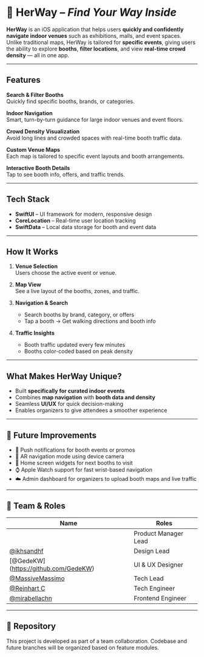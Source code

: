 # 🧭 HerWay – *Find Your Way Inside*

**HerWay** is an iOS application that helps users **quickly and confidently navigate indoor venues** such as exhibitions, malls, and event spaces. Unlike traditional maps, HerWay is tailored for **specific events**, giving users the ability to explore **booths**, **filter locations**, and view **real-time crowd density** — all in one app.

---

## Features

**Search & Filter Booths**  
Quickly find specific booths, brands, or categories.

**Indoor Navigation**  
Smart, turn-by-turn guidance for large indoor venues and event floors.

**Crowd Density Visualization**  
Avoid long lines and crowded spaces with real-time booth traffic data.

**Custom Venue Maps**  
Each map is tailored to specific event layouts and booth arrangements.

**Interactive Booth Details**  
Tap to see booth info, offers, and traffic trends.

---

## Tech Stack

- **SwiftUI** – UI framework for modern, responsive design  
- **CoreLocation** – Real-time user location tracking  
- **SwiftData** – Local data storage for booth and event data  

---

## How It Works

1. **Venue Selection**  
   Users choose the active event or venue.

2. **Map View**  
   See a live layout of the booths, zones, and traffic.

3. **Navigation & Search**  
   - Search booths by brand, category, or offers  
   - Tap a booth → Get walking directions and booth info

4. **Traffic Insights**  
   - Booth traffic updated every few minutes  
   - Booths color-coded based on peak density

---

## What Makes HerWay Unique?

- Built **specifically for curated indoor events**
- Combines **map navigation** with **booth data and density**
- Seamless **UI/UX** for quick decision-making
- Enables organizers to give attendees a smoother experience

---

## 🔮 Future Improvements

- 🔔 Push notifications for booth events or promos  
- 🧭 AR navigation mode using device camera  
- 📱 Home screen widgets for next booths to visit  
- ⌚ Apple Watch support for fast wrist-based navigation  
- ☁️ Admin dashboard for organizers to upload booth maps and live traffic     

---

## 👥 Team & Roles

| Name                                                   | Roles                   |
|--------------------------------------------------------|-------------------------|
|                                                        | Product Manager Lead    |
| [@ikhsandhf](https://github.com/ikhsandhf)             | Design Lead             |
| ⁠[@GedeKW] (https://github.com/GedeKW)                  | UI & UX Designer        |
| [@MassiveMassimo](https://github.com/MassiveMassimo/)  | Tech Lead               |
| [@Reinhart C](https://github.com/reinhart-c)           | Tech Engineer           |
| [@mirabellachn](https://github.com/mirabellachn)       | Frontend Engineer       |

---

## 📁 Repository

This project is developed as part of a team collaboration. Codebase and future branches will be organized based on feature modules.

